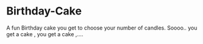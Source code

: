 # Birthday-Cake
A fun Birthday cake you get to choose your number of candles. Soooo.. you get a cake , you get a cake ,....
